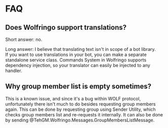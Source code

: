 # FAQ
## Does Wolfringo support translations?
Short answer: no.

Long answer: I believe that translating text isn't in scope of a bot library.  
If you want to use translations in your bot, you can make a separate standalone service class. Commands System in Wolfringo supports dependency injection, so your translator can easily be injected to any handler.

## Why group member list is empty sometimes?
This is a known issue, and since it's a bug within WOLF protocol, unfortunately there isn't much to do besides requesting group members again. This can be done by requesting group using Sender Utility, which checks group members list and re-requests it internally. It can also be done by sending @TehGM.Wolfringo.Messages.GroupMembersListMessage.